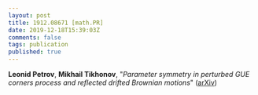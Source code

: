 ```yaml
---
layout: post
title: 1912.08671 [math.PR]
date: 2019-12-18T15:39:03Z
comments: false
tags: publication
published: true
---
```


<b>Leonid Petrov</b>, <b>Mikhail Tikhonov</b>, "<i>Parameter symmetry in perturbed GUE corners process and reflected  drifted Brownian motions</i>" ([arXiv](http://arxiv.org/abs/1912.08671v1))
